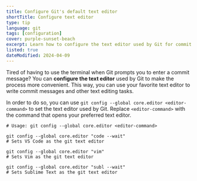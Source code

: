 ```yaml
---
title: Configure Git's default text editor
shortTitle: Configure text editor
type: tip
language: git
tags: [configuration]
cover: purple-sunset-beach
excerpt: Learn how to configure the text editor used by Git for commit messages and other text editing tasks.
listed: true
dateModified: 2024-04-09
---
```


Tired of having to use the terminal when Git prompts you to enter a commit message? You can **configure the text editor** used by Git to make the process more convenient. This way, you can use your favorite text editor to write commit messages and other text editing tasks.

In order to do so, you can use `git config --global core.editor <editor-command>` to set the text editor used by Git. Replace `<editor-command>` with the command that opens your preferred text editor.

```shell
# Usage: git config --global core.editor <editor-command>

git config --global core.editor "code --wait"
# Sets VS Code as the git text editor

git config --global core.editor "vim"
# Sets Vim as the git text editor

git config --global core.editor "subl --wait"
# Sets Sublime Text as the git text editor
```
